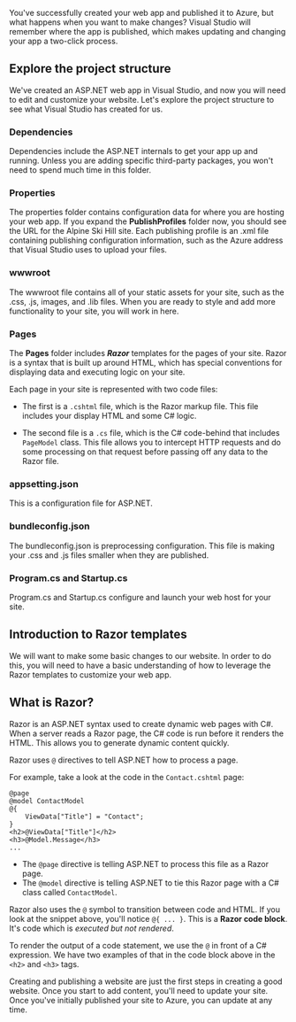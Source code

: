 You've successfully created your web app and published it to Azure, but what happens when you want to make changes? Visual Studio will remember where the app is published, which makes updating and changing your app a two-click process.

## Explore the project structure

We've created an ASP.NET web app in Visual Studio, and now you will need to edit and customize your website. Let's explore the project structure to see what Visual Studio has created for us.

### Dependencies

Dependencies include the ASP.NET internals to get your app up and running. Unless you are adding specific third-party packages, you won't need to spend much time in this folder.

### Properties

The properties folder contains configuration data for where you are hosting your web app. If you expand the **PublishProfiles** folder now, you should see the URL for the Alpine Ski Hill site. Each publishing profile is an .xml file containing publishing configuration information, such as the Azure address that Visual Studio uses to upload your files.

### wwwroot

The wwwroot file contains all of your static assets for your site, such as the .css, .js, images, and .lib files. When you are ready to style and add more functionality to your site, you will work in here.

### Pages

The **Pages** folder includes _**Razor**_ templates for the pages of your site.
Razor is a syntax that is built up around HTML, which has special conventions for displaying data and executing logic on your site.

Each page in your site is represented with two code files:

- The first is a `.cshtml` file, which is the Razor markup file. This file includes your display HTML and some C# logic.

- The second file is a `.cs` file, which is the C# code-behind that includes `PageModel` class. This file allows you to intercept HTTP requests and do some processing on that request before passing off any data to the Razor file.

### appsetting.json

This is a configuration file for ASP.NET.

### bundleconfig.json

The bundleconfig.json is preprocessing configuration. This file is making your .css and .js files smaller when they are published.

### Program.cs and Startup.cs

Program.cs and Startup.cs configure and launch your web host for your site.

## Introduction to Razor templates

We will want to make some basic changes to our website. In order to do this, you will need to have a basic understanding of how to leverage the Razor templates to customize your web app.

## What is Razor?

Razor is an ASP.NET syntax used to create dynamic web pages with C#. When a server reads a Razor page, the C# code is run before it renders the HTML. This allows you to generate dynamic content quickly.

Razor uses `@` directives to tell ASP.NET how to process a page.

For example, take a look at the code in the `Contact.cshtml` page:

```aspx-csharp
@page
@model ContactModel
@{
    ViewData["Title"] = "Contact";
}
<h2>@ViewData["Title"]</h2>
<h3>@Model.Message</h3>
...
```

- The `@page` directive is telling ASP.NET to process this file as a Razor page.
- The `@model` directive is telling ASP.NET to tie this Razor page with a C# class called `ContactModel`.

Razor also uses the `@` symbol to transition between code and HTML. If you look at the snippet above, you'll notice `@{ ... }`. This is a **Razor code block**. It's code which is _executed but not rendered_.

To render the output of a code statement, we use the `@` in front of a C# expression. We have two examples of that in the code block above in the `<h2>` and `<h3>` tags.

Creating and publishing a website are just the first steps in creating a good website. Once you start to add content, you'll need to update your site. Once you've initially published your site to Azure, you can update at any time.
